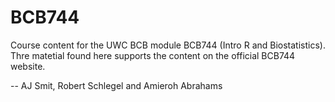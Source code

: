 # BCB744
Course content for the UWC BCB module BCB744 (Intro R and Biostatistics). Thre matetial found here supports the content on the official BCB744 website.

-- AJ Smit, Robert Schlegel and Amieroh Abrahams
